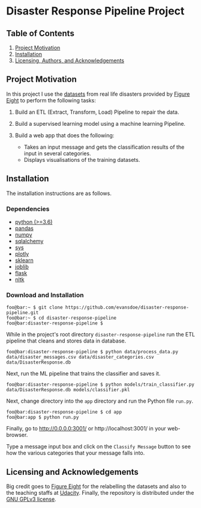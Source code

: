 # Disaster Response Pipeline Project

## Table of Contents

1. [Project Motivation](#motivation)
2. [Installation](#installation)
3. [Licensing, Authors, and Acknowledgements](#licensing)

## Project Motivation<a name="motivation"></a>
In this project I use the [datasets](https://github.com/evansdoe/disaster-response-pipeline/tree/main/data) from real life disasters provided by [Figure Eight](https://appen.com/) to perform the following tasks:

1. Build an ETL (Extract, Transform, Load) Pipeline to repair the data.

2. Build a supervised learning model using a machine learning Pipeline.

3. Build a web app that does the following:

    - Takes an input message and gets the classification results of the input in several categories.
    - Displays visualisations of the training datasets.

## Installation <a name="installation"></a>
The installation instructions are as follows.

### Dependencies
* [python (>=3.6)](https://www.python.org/downloads/)
* [pandas](https://pandas.pydata.org/)
* [numpy](https://numpy.org/)
* [sqlalchemy](https://www.sqlalchemy.org/)
* [sys](https://docs.python.org/3/library/sys.html)
* [plotly](https://plotly.com/python/)
* [sklearn](https://sklearn.org/)
* [joblib](https://joblib.readthedocs.io/en/latest/)
* [flask](https://flask.palletsprojects.com/en/2.0.x/)
* [nltk](https://www.nltk.org/)

### Download and Installation
```console
foo@bar:~ $ git clone https://github.com/evansdoe/disaster-response-pipeline.git
foo@bar:~ $ cd disaster-response-pipeline
foo@bar:disaster-response-pipeline $  
```
While in the project's root directory `disaster-response-pipeline` run the ETL pipeline that cleans and stores data in database.
```console
foo@bar:disaster-response-pipeline $ python data/process_data.py data/disaster_messages.csv data/disaster_categories.csv data/DisasterResponse.db
```
Next, run the ML pipeline that trains the classifier and saves it.
```console
foo@bar:disaster-response-pipeline $ python models/train_classifier.py data/DisasterResponse.db models/classifier.pkl
```

Next, change directory into the `app` directory and run the Python file `run.py`.
```console
foo@bar:disaster-response-pipeline $ cd app
foo@bar:app $ python run.py
```

Finally, go to http://0.0.0.0:3001/ or http://localhost:3001/ in your web-browser.

Type a message input box and click on the `Classify Message` button to see how the various categories that your message falls into.


## Licensing and Acknowledgements<a name="licensing"></a>

Big credit goes to [Figure Eight](https://appen.com/) for the relabelling the datasets and also to the teaching staffs at [Udacity](https://www.udacity.com/). Finally, the repository is distributed under the [GNU GPLv3 license](https://github.com/evansdoe/stackoverflow_2020_survey/blob/main/LICENSE).
